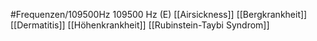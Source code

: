 #Frequenzen/109500Hz
109500 Hz (E)
[[Airsickness]]
[[Bergkrankheit]]
[[Dermatitis]]
[[Höhenkrankheit]]
[[Rubinstein-Taybi Syndrom]]